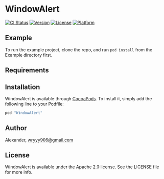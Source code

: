 # WindowAlert

[![CI Status](http://img.shields.io/travis/Alexander/WindowAlert.svg?style=flat)](https://travis-ci.org/Alexander/WindowAlert)
[![Version](https://img.shields.io/cocoapods/v/WindowAlert.svg?style=flat)](http://cocoapods.org/pods/WindowAlert)
[![License](https://img.shields.io/cocoapods/l/WindowAlert.svg?style=flat)](http://cocoapods.org/pods/WindowAlert)
[![Platform](https://img.shields.io/cocoapods/p/WindowAlert.svg?style=flat)](http://cocoapods.org/pods/WindowAlert)

## Example

To run the example project, clone the repo, and run `pod install` from the Example directory first.

## Requirements

## Installation

WindowAlert is available through [CocoaPods](http://cocoapods.org). To install
it, simply add the following line to your Podfile:

```ruby
pod "WindowAlert"
```

## Author

Alexander, wryyy906@gmail.com

## License

WindowAlert is available under the Apache 2.0 license. See the LICENSE file for more info.
